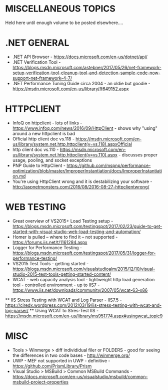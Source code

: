 # MISCELLANEOUS TOPICS 
Held here until enough volume to be posted elsewhere....

# .NET GENERAL
* .NET API Browser - https://docs.microsoft.com/en-us/dotnet/api/
* .NET Verification Tool - https://blogs.msdn.microsoft.com/astebner/2017/05/26/net-framework-setup-verification-tool-cleanup-tool-and-detection-sample-code-now-support-net-framework-4-7/
* .NET Performance Tuning Guide circa 2004 - an oldie but goodie - https://msdn.microsoft.com/en-us/library/ff649152.aspx

# HTTPCLIENT
* InfoQ on httpclient - lots of links - https://www.infoq.com/news/2016/09/HttpClient - shows why "using" around a new httpclient is bad
* Official http client doc vs.118 - 
https://msdn.microsoft.com/en-us/library/system.net.http.httpclient(v=vs.118).aspxOfficial 
* http client doc vs.110 - https://msdn.microsoft.com/en-us/library/system.net.http.httpclient(v=vs.110).aspx - discusses proper usage, 
pooling, and socket exceptions 
* PNP Guide to HttpClient - https://github.com/mspnp/performance-optimization/blob/master/ImproperInstantiation/docs/ImproperInstantiation.md
* You're using HttpClient wrong and it is destabilizing your software - http://aspnetmonsters.com/2016/08/2016-08-27-httpclientwrong/

# WEB TESTING
* Great overview of VS2015+ Load Testing setup - https://blogs.msdn.microsoft.com/testingspot/2017/02/23/guide-to-get-started-with-visual-studio-web-load-testing-and-automation/
* Homer is pulled – where to find it – not supported - https://forums.iis.net/t/1161284.aspx
* Logger for Performance Testing - https://blogs.msdn.microsoft.com/testingspot/2017/05/31/logger-for-performance-testing/
* VS2015 Test Tools - getting started - https://blogs.msdn.microsoft.com/visualstudioalm/2015/12/10/visual-studio-2015-test-tools-getting-started-content/
* WCAT - web capacity analysis tool - lightweight http load generation tool - controlled environment - up to IIS7 - https://www.iis.net/downloads/community/2007/05/wcat-63-x86

** IIS Stress Testing with WCAT and Log Parser - IIS7.5 - https://ciredx.wordpress.com/2012/03/19/iis-stress-testing-with-wcat-and-log-parser/
** Using WCAT to Stres-Test IIS - https://msdn.microsoft.com/en-us/library/ms951774.aspx#usingwcat_topic9

# MISC
* Tools > Winmerge > diff individidual filer or FOLDERS - good for seeing the differences in two code bases - http://winmerge.org/
* UWP - MEF not supported in UWP - definitive - https://github.com/PrismLibrary/Prism
* Visual Studio > MSBuild > Common MSBuild Commands - https://docs.microsoft.com/en-us/visualstudio/msbuild/common-msbuild-project-properties
